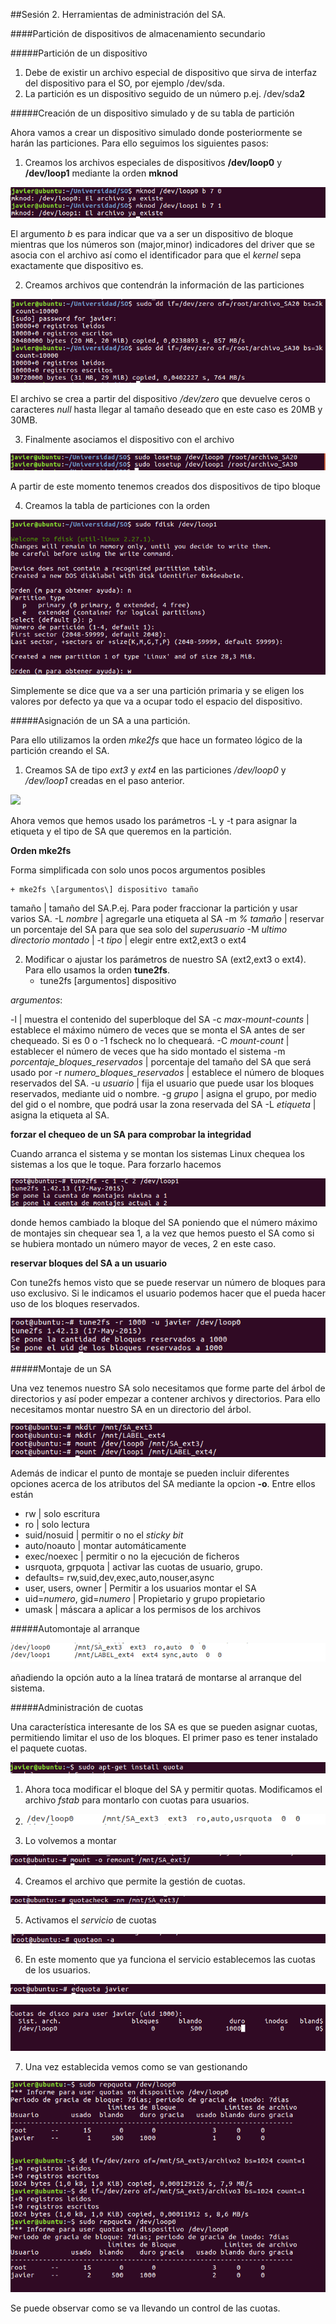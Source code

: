 ##Sesión 2. Herramientas de administración del SA.

####Partición de dispositivos de almacenamiento secundario


#####Partición de un dispositivo
1. Debe de existir un archivo especial de dispositivo que sirva de interfaz del dispositivo para el SO, por ejemplo /dev/sda.
2. La partición es un dispositivo seguido de un número p.ej. /dev/sda**2**

#####Creación de un dispositivo simulado y de su tabla de partición

Ahora vamos a crear un dispositivo simulado donde posteriormente se harán las particiones. Para ello seguimos los siguientes pasos:

1. Creamos los archivos especiales de dispositivos **/dev/loop0** y **/dev/loop1** mediante la orden **mknod**

![](imgs/mknod.png)

El argumento *b* es para indicar que va a ser un dispositivo de bloque mientras que los números son (major,minor) indicadores del driver que se asocia con el archivo así como el identificador para que el *kernel* sepa exactamente que dispositivo es.

2. Creamos archivos que contendrán la información de las particiones

![](imgs/dd.png)

El archivo se crea a partir del dispositivo */dev/zero* que devuelve ceros o caracteres *null* hasta llegar al tamaño deseado que en este caso es 20MB y 30MB. 

3. Finalmente asociamos el dispositivo con el archivo

![](imgs/losetup.png)

A partir de este momento tenemos creados dos dispositivos de tipo bloque

4. Creamos la tabla de particiones con la orden

![](imgs/fdisk.png)

Simplemente se dice que va a ser una partición primaria y se eligen los valores por defecto ya que va a ocupar todo el espacio del dispositivo.


#####Asignación de un SA a una partición.

Para ello utilizamos la orden *mke2fs* que hace un formateo lógico de la partición creando el SA.

1. Creamos SA de tipo *ext3* y *ext4* en las particiones */dev/loop0* y */dev/loop1* creadas en el paso anterior.

![](imgs/mke2fs.png)

Ahora vemos que hemos usado los parámetros -L y -t para asignar la etiqueta y el tipo de SA que queremos en la partición.

**Orden mke2fs**

Forma simplificada con solo unos pocos argumentos posibles

	+ mke2fs \[argumentos\] dispositivo tamaño

tamaño | tamaño del SA.P.ej. Para poder fraccionar la partición y usar varios SA.
-L *nombre* | agregarle una etiqueta al SA
-m *% tamaño* | reservar un porcentaje del SA para que sea solo del *superusuario* 
-M *ultimo directorio montado* | 
-t *tipo* | elegir entre ext2,ext3 o ext4

2. Modificar o ajustar los parámetros de nuestro SA (ext2,ext3 o ext4). Para ello usamos la orden **tune2fs**.
	+ tune2fs \[argumentos\] dispositivo

*argumentos*:

-l | muestra el contenido del superbloque del SA
-c *max-mount-counts* | establece el máximo número de veces que se monta el SA antes de ser chequeado. Si es 0 o -1 fscheck no lo chequeará.
-C *mount-count* | establecer el número de veces que ha sido montado el sistema
-m *porcentaje_bloques_reservados* | porcentaje del tamaño del SA que será usado por 
-r *numero_bloques_reservados* | establece el número de bloques reservados del SA.
-u *usuario* | fija el usuario que puede usar los bloques reservados, mediante uid o nombre.
-g *grupo* | asigna el grupo, por medio del gid o el nombre, que podrá usar la zona reservada del SA
-L *etiqueta* | asigna la etiqueta al SA.

**forzar el chequeo de un SA para comprobar la integridad**

Cuando arranca el sistema y se montan los sistemas Linux chequea los sistemas a los que le toque. Para forzarlo hacemos 

![](imgs/tune2fs.png)

donde hemos cambiado la bloque del SA poniendo que el número máximo de montajes sin chequear sea 1, a la vez que hemos puesto el SA como si se hubiera montado un número mayor de veces, 2 en este caso. 

**reservar bloques del SA a un usuario**

Con tune2fs hemos visto que se puede reservar un número de bloques para uso exclusivo. Si le indicamos el usuario podemos hacer que el pueda hacer uso de los bloques reservados.

![](imgs/reserva.png)

 
#####Montaje de un SA

Una vez tenemos nuestro SA solo necesitamos que forme parte del árbol de directorios y así poder empezar a contener archivos y directorios. Para ello necesitamos montar nuestro SA en un directorio del árbol.

![](imgs/mount.png)

Además de indicar el punto de montaje se pueden incluir diferentes opciones acerca de los atributos del SA mediante la opcion **-o**. Entre ellos están

+ rw | solo escritura
+ ro | solo lectura
+ suid/nosuid | permitir o no el *sticky bit*
+ auto/noauto | montar automáticamente
+ exec/noexec | permitir o no la ejecución de ficheros
+ usrquota, grpquota | activar las cuotas de usuario, grupo.
+ defaults= rw,suid,dev,exec,auto,nouser,async
+ user, users, owner | Permitir a los usuarios montar el SA 
+ uid=*numero*, gid=*numero* | Propietario y grupo propietario
+ umask | máscara a aplicar a los permisos de los archivos

#####Automontaje al arranque

![](imgs/fstab.png)

añadiendo la opción auto a la línea tratará de montarse al arranque del sistema.


#####Administración de cuotas

Una característica interesante de los SA es que se pueden asignar cuotas, permitiendo limitar el uso de los bloques. El primer paso es tener instalado el paquete cuotas.

![](imgs/quota1.png)

1. Ahora toca modificar el bloque del SA y permitir quotas. Modificamos el archivo *fstab* para montarlo con cuotas para usuarios.

2. ![](imgs/quota2.png)

3. Lo volvemos a montar 

![](imgs/quota3.png)

4. Creamos el archivo que permite la gestión de cuotas.

![](imgs/quota4.png)

5. Activamos el *servicio* de cuotas

![](imgs/quota5.png)

6. En este momento que ya funciona el servicio establecemos las cuotas de los usuarios.

![](imgs/quota6.png)

![](imgs/quota7.png)

7. Una vez establecida vemos como se van gestionando

![](imgs/quota8.png)

Se puede observar como se va llevando un control de las cuotas.






